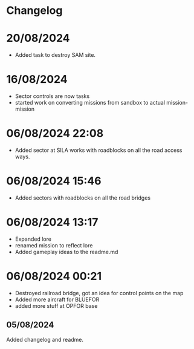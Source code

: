 # Changelog
# 20/08/2024
- Added task to destroy SAM site.

# 16/08/2024
- Sector controls are now tasks
- started work on converting missions from sandbox to actual mission-mission

# 06/08/2024 22:08
- Added sector at SILA works with roadblocks on all the road access ways.

# 06/08/2024 15:46
- Added sectors with roadblocks on all the road bridges

# 06/08/2024 13:17
- Expanded lore
- renamed mission to reflect lore
- Added gameplay ideas to the readme.md

# 06/08/2024 00:21
- Destroyed railroad bridge, got an idea for control points on the map
- Added more aircraft for BLUEFOR
- added more stuff at OPFOR base

## 05/08/2024
Added changelog and readme.